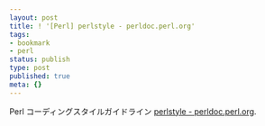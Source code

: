 ```yaml
---
layout: post
title: ! '[Perl] perlstyle - perldoc.perl.org'
tags:
- bookmark
- perl
status: publish
type: post
published: true
meta: {}
---
```

Perl コーディングスタイルガイドライン  <a href="http://perldoc.perl.org/perlstyle.html">perlstyle - perldoc.perl.org</a>.

